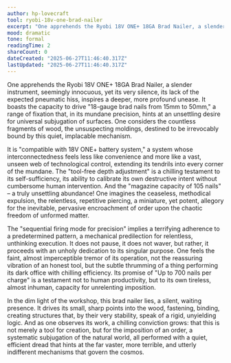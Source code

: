 ```yaml
---
author: hp-lovecraft
tool: ryobi-18v-one-brad-nailer
excerpt: "One apprehends the Ryobi 18V ONE+ 18GA Brad Nailer, a slender instrument, seemingly innocuous, yet its very silence, its lack of the expected pneumatic hiss, inspires a deeper, more profound unease."
mood: dramatic
tone: formal
readingTime: 2
shareCount: 0
dateCreated: "2025-06-27T11:46:40.317Z"
lastUpdated: "2025-06-27T11:46:40.317Z"
---
```


One apprehends the Ryobi 18V ONE+ 18GA Brad Nailer, a slender instrument, seemingly innocuous, yet its very silence, its lack of the expected pneumatic hiss, inspires a deeper, more profound unease. It boasts the capacity to drive "18-gauge brad nails from 15mm to 50mm," a range of fixation that, in its mundane precision, hints at an unsettling desire for universal subjugation of surfaces. One considers the countless fragments of wood, the unsuspecting moldings, destined to be irrevocably bound by this quiet, implacable mechanism.

It is "compatible with 18V ONE+ battery system," a system whose interconnectedness feels less like convenience and more like a vast, unseen web of technological control, extending its tendrils into every corner of the mundane. The "tool-free depth adjustment" is a chilling testament to its self-sufficiency, its ability to calibrate its own destructive intent without cumbersome human intervention. And the "magazine capacity of 105 nails" – a truly unsettling abundance! One imagines the ceaseless, methodical expulsion, the relentless, repetitive piercing, a miniature, yet potent, allegory for the inevitable, pervasive encroachment of order upon the chaotic freedom of unformed matter.

The "sequential firing mode for precision" implies a terrifying adherence to a predetermined pattern, a mechanical predilection for relentless, unthinking execution. It does not pause, it does not waver, but rather, it proceeds with an unholy dedication to its singular purpose. One feels the faint, almost imperceptible tremor of its operation, not the reassuring vibration of an honest tool, but the subtle thrumming of a thing performing its dark office with chilling efficiency. Its promise of "Up to 700 nails per charge" is a testament not to human productivity, but to its own tireless, almost inhuman, capacity for unrelenting imposition.

In the dim light of the workshop, this brad nailer lies, a silent, waiting presence. It drives its small, sharp points into the wood, fastening, binding, creating structures that, by their very stability, speak of a rigid, unyielding logic. And as one observes its work, a chilling conviction grows: that this is not merely a tool for creation, but for the imposition of an order, a systematic subjugation of the natural world, all performed with a quiet, efficient dread that hints at the far vaster, more terrible, and utterly indifferent mechanisms that govern the cosmos.
